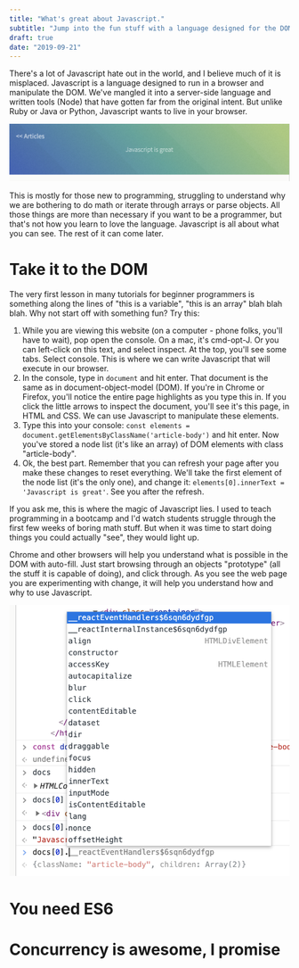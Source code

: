 ```yaml
---
title: "What's great about Javascript."
subtitle: "Jump into the fun stuff with a language designed for the DOM"
draft: true
date: "2019-09-21"
---
```

There's a lot of Javascript hate out in the world, and I believe much of it is misplaced.
Javascript is a language designed to run in a browser and manipulate the DOM. We've mangled it
into a server-side language and written tools (Node) that have gotten far from the original intent.
But unlike Ruby or Java or Python, Javascript wants to live in your browser.

![This website, after the manipulation below](../../assets/images/article-images/javascript-is-great.png)

This is mostly for those new to programming, struggling to understand why we are bothering
to do math or iterate through arrays or parse objects. All those things are more than necessary
if you want to be a programmer, but that's not how you learn to love the language.
Javascript is all about what you can see. The rest of it can come later.

# Take it to the DOM
The very first lesson in many tutorials for beginner programmers is something along the lines of 
"this is a variable", "this is an array" blah blah blah. Why not start off with something fun? Try this:

1. While you are viewing this website (on a computer - phone folks, you'll have to wait), pop open the console.
On a mac, it's cmd-opt-J. Or you can left-click on this text, and select inspect. At the top, you'll see some tabs.
Select console. This is where we can write Javascript that will execute in our browser.
2. In the console, type in `document` and hit enter. That document is the same as in document-object-model (DOM).
If you're in Chrome or Firefox, you'll notice the entire page highlights as you type this in.
If you click the little arrows to inspect the document, you'll see it's this page, in HTML and CSS.
We can use Javascript to manipulate these elements.
3. Type this into your console: `const elements = document.getElementsByClassName('article-body')` and hit enter.
Now you've stored a node list (it's like an array) of DOM elements with class "article-body".
4. Ok, the best part. Remember that you can refresh your page after you make these changes to reset everything.
We'll take the first element of the node list (it's the only one), and change it:
`elements[0].innerText = 'Javascript is great'`. See you after the refresh.

If you ask me, this is where the magic of Javascript lies. I used to teach programming
in a bootcamp and I'd watch students struggle through the first few weeks of boring math stuff.
But when it was time to start doing things you could actually "see", they would light up.

Chrome and other browsers will help you understand what is possible in the DOM with auto-fill.
Just start browsing through an objects "prototype" (all the stuff it is capable of doing), and click through.
As you see the web page you are experimenting with change, it will help you understand how and why
to use Javascript.

![Prototype example](../../assets/images/article-images/prototype-example.png)

# You need ES6

# Concurrency is awesome, I promise
